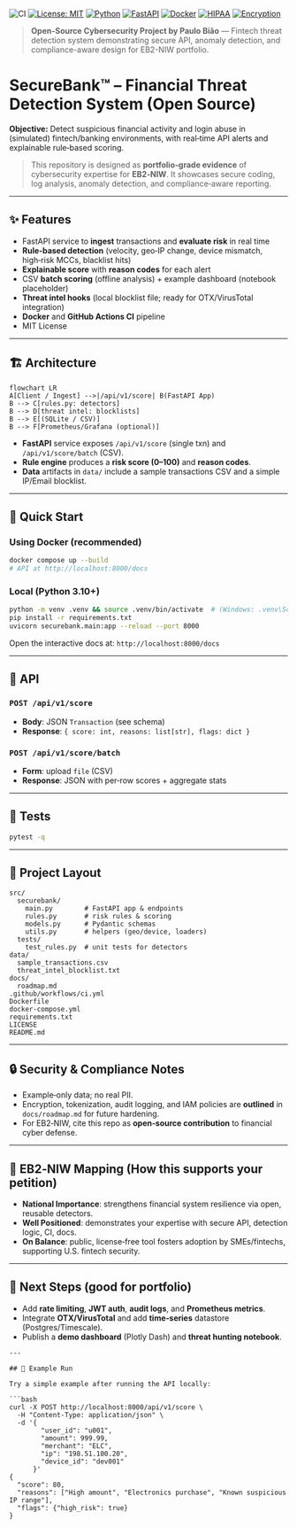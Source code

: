 ![CI](https://github.com/paulobiao/SecureBank/actions/workflows/ci.yml/badge.svg)
[![License: MIT](https://img.shields.io/badge/License-MIT-yellow.svg)](https://opensource.org/licenses/MIT)
[![Python](https://img.shields.io/badge/Python-3.11-blue.svg)](https://www.python.org/)
[![FastAPI](https://img.shields.io/badge/FastAPI-009688?logo=fastapi&logoColor=white)](https://fastapi.tiangolo.com/)
[![Docker](https://img.shields.io/badge/Docker-2496ED?logo=docker&logoColor=white)](https://www.docker.com/)
[![HIPAA](https://img.shields.io/badge/Compliance-HIPAA-green)](#)
[![Encryption](https://img.shields.io/badge/Feature-Encryption%20%26%202FA-blue)](#)

> **Open-Source Cybersecurity Project by Paulo Bião** — Fintech threat detection system demonstrating secure API, anomaly detection, and compliance-aware design for EB2-NIW portfolio.

# SecureBank™ – Financial Threat Detection System (Open Source)

**Objective:** Detect suspicious financial activity and login abuse in (simulated) fintech/banking environments, with real‑time API alerts and explainable rule‑based scoring.

> This repository is designed as **portfolio‑grade evidence** of cybersecurity expertise for **EB2‑NIW**. It showcases secure coding, log analysis, anomaly detection, and compliance‑aware reporting.

---

## ✨ Features
- FastAPI service to **ingest** transactions and **evaluate risk** in real time
- **Rule‑based detection** (velocity, geo‑IP change, device mismatch, high‑risk MCCs, blacklist hits)
- **Explainable score** with **reason codes** for each alert
- CSV **batch scoring** (offline analysis) + example dashboard (notebook placeholder)
- **Threat intel hooks** (local blocklist file; ready for OTX/VirusTotal integration)
- **Docker** and **GitHub Actions CI** pipeline
- MIT License

---

## 🏗️ Architecture

```mermaid
flowchart LR
A[Client / Ingest] -->|/api/v1/score| B(FastAPI App)
B --> C[rules.py: detectors]
B --> D[threat intel: blocklists]
B --> E[(SQLite / CSV)]
B --> F[Prometheus/Grafana (optional)]
```

- **FastAPI** service exposes `/api/v1/score` (single txn) and `/api/v1/score/batch` (CSV).
- **Rule engine** produces a **risk score (0–100)** and **reason codes**.
- **Data** artifacts in `data/` include a sample transactions CSV and a simple IP/Email blocklist.

---

## 🚀 Quick Start

### Using Docker (recommended)
```bash
docker compose up --build
# API at http://localhost:8000/docs
```

### Local (Python 3.10+)
```bash
python -m venv .venv && source .venv/bin/activate  # (Windows: .venv\Scripts\activate)
pip install -r requirements.txt
uvicorn securebank.main:app --reload --port 8000
```

Open the interactive docs at: `http://localhost:8000/docs`

---

## 📡 API

### `POST /api/v1/score`
- **Body**: JSON `Transaction` (see schema)
- **Response**: `{ score: int, reasons: list[str], flags: dict }`

### `POST /api/v1/score/batch`
- **Form**: upload `file` (CSV)
- **Response**: JSON with per‑row scores + aggregate stats

---

## 🧪 Tests
```bash
pytest -q
```

---

## 📁 Project Layout
```
src/
  securebank/
    main.py        # FastAPI app & endpoints
    rules.py       # risk rules & scoring
    models.py      # Pydantic schemas
    utils.py       # helpers (geo/device, loaders)
  tests/
    test_rules.py  # unit tests for detectors
data/
  sample_transactions.csv
  threat_intel_blocklist.txt
docs/
  roadmap.md
.github/workflows/ci.yml
Dockerfile
docker-compose.yml
requirements.txt
LICENSE
README.md
```

---

## 🔒 Security & Compliance Notes
- Example‑only data; no real PII. 
- Encryption, tokenization, audit logging, and IAM policies are **outlined** in `docs/roadmap.md` for future hardening.
- For EB2‑NIW, cite this repo as **open‑source contribution** to financial cyber defense.

---

## 🧩 EB2‑NIW Mapping (How this supports your petition)
- **National Importance**: strengthens financial system resilience via open, reusable detectors.
- **Well Positioned**: demonstrates your expertise with secure API, detection logic, CI, docs.
- **On Balance**: public, license‑free tool fosters adoption by SMEs/fintechs, supporting U.S. fintech security.

---

## 📌 Next Steps (good for portfolio)
- Add **rate limiting**, **JWT auth**, **audit logs**, and **Prometheus metrics**.
- Integrate **OTX/VirusTotal** and add **time‑series** datastore (Postgres/Timescale).
- Publish a **demo dashboard** (Plotly Dash) and **threat hunting notebook**.
```
---

## 🧠 Example Run

Try a simple example after running the API locally:

```bash
curl -X POST http://localhost:8000/api/v1/score \
  -H "Content-Type: application/json" \
  -d '{
        "user_id": "u001",
        "amount": 999.99,
        "merchant": "ELC",
        "ip": "198.51.100.20",
        "device_id": "dev001"
      }'
{
  "score": 80,
  "reasons": ["High amount", "Electronics purchase", "Known suspicious IP range"],
  "flags": {"high_risk": true}
}


